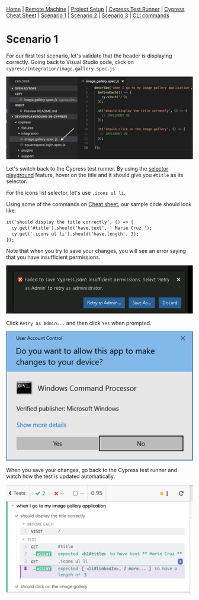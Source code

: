 [Home](/README.md) |
[Remote Machine](https://rdp.devopsplayground.com/#/) |
[Project Setup](project-setup.md) |
[Cypress Test Runner](cypress-test-runner.md) |
[Cypress Cheat Sheet](cheat-sheet.md) |
[Scenario 1](scenario1.md) |
[Scenario 2](scenario2.md) |
[Scenario 3](scenario3.md) |
[CLI commands](cli-commands.md) 

# Scenario 1
For our first test scenario, let's validate that the header is displaying correctly. Going back to Visual Studio code, click on `cypress/integration/image.gallery.spec.js`

![](/images/scenario-1.png)

Let's switch back to the Cypress test runner. By using the [selector playground](cypress-test-runner.md#selector-playground) feature, hover on the title and it should give you `#title` as its selector. 

For the icons list selector, let's use `.icons ul li`. 

Using some of the commands on [Cheat sheet](cheat-sheet.md), our sample code should look like:

```
it('should display the title correctly', () => {
  cy.get('#title').should('have.text', ' Marie Cruz ');
  cy.get('.icons ul li').should('have.length', 3);
});
```

Note that when you try to save your changes, you will see an error saying that you have insufficient permissions. 

![](/images/save-error.png)

Click `Retry as Admin...` and then click `Yes` when prompted.

![](/images/authenticate.png)

When you save your changes, go back to the Cypress test runner and watch how the test is updated automatically. 

![](/images/scenario-1-runner.png)